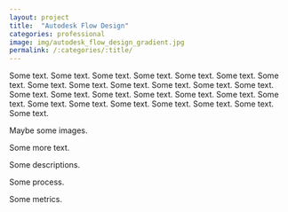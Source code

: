 ```yaml
---
layout: project
title:  "Autodesk Flow Design"
categories: professional
image: img/autodesk_flow_design_gradient.jpg
permalink: /:categories/:title/
---
```

Some text. Some text. Some text. Some text. Some text. Some text. Some text. Some text. Some text. Some text. Some text. Some text. Some text. Some text. Some text. Some text. Some text. Some text. Some text. Some text. Some text. Some text. Some text. Some text. Some text. Some text. Some text. 

Maybe some images.

Some more text.

Some descriptions.

Some process.

Some metrics.